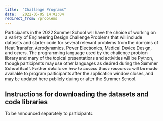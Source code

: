 ```yaml
---
title:  "Challenge Programs"
date:   2022-06-05 14:01:04
redirect_from: /problems
---
```


Participants in the 2022 Summer School will have the choice of working on a variety of Engineering Design Challenge Problems that will include datasets and starter code for several relevant problems from the domains of Heat Transfer, Aerodynamics, Power Electronics, Medical Device Design, and others. The programming language used by the challenge problem library and many of the topical presentations and activities will be Python, though participants may use other languages as desired during the Summer School itself. Further details on how to access these resources will be made available to program participants after the application window closes, and may be updated here publicly during or after the Summer School.

## Instructions for downloading the datasets and code libraries

To be announced separately to participants.
